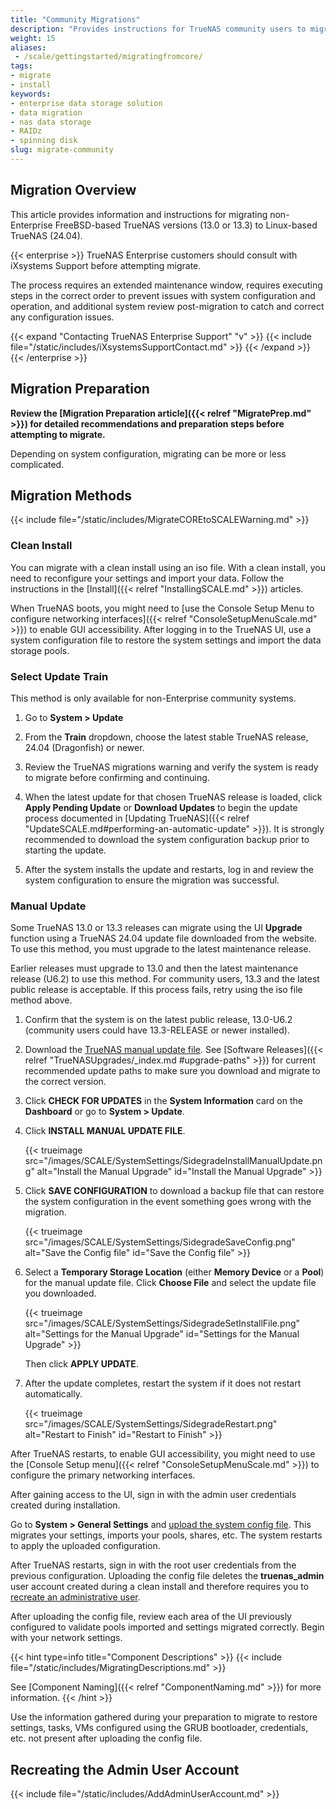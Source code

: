 ```yaml
---
title: "Community Migrations"
description: "Provides instructions for TrueNAS community users to migrate from FreeBSD- to Linux-based TrueNAS versions. Migration methods include using an ISO or manual update file."
weight: 15
aliases:
 - /scale/gettingstarted/migratingfromcore/
tags:
- migrate
- install
keywords:
- enterprise data storage solution
- data migration
- nas data storage
- RAIDz
- spinning disk
slug: migrate-community
---
```


## Migration Overview

This article provides information and instructions for migrating non-Enterprise FreeBSD-based TrueNAS versions (13.0 or 13.3) to Linux-based TrueNAS (24.04).

{{< enterprise >}}
TrueNAS Enterprise customers should consult with iXsystems Support before attempting migrate.

The process requires an extended maintenance window, requires executing steps in the correct order to prevent issues with system configuration and operation, and additional system review post-migration to catch and correct any configuration issues.

{{< expand "Contacting TrueNAS Enterprise Support" "v" >}}
{{< include file="/static/includes/iXsystemsSupportContact.md" >}}
{{< /expand >}}
{{< /enterprise >}}

## Migration Preparation

**Review the [Migration Preparation article]({{< relref "MigratePrep.md" >}}) for detailed recommendations and preparation steps before attempting to migrate.**

Depending on system configuration, migrating can be more or less complicated.

## Migration Methods

{{< include file="/static/includes/MigrateCOREtoSCALEWarning.md" >}}

### Clean Install
You can migrate with a clean install using an <file>iso</file> file.
With a clean install, you need to reconfigure your settings and import your data.
Follow the instructions in the [Install]({{< relref "InstallingSCALE.md" >}}) articles.

When TrueNAS boots, you might need to [use the Console Setup Menu to configure networking interfaces]({{< relref "ConsoleSetupMenuScale.md" >}}) to enable GUI accessibility.
After logging in to the TrueNAS UI, use a system configuration file to restore the system settings and import the data storage pools.

### Select Update Train

This method is only available for non-Enterprise community systems.

1. Go to **System > Update**

2. From the **Train** dropdown, choose the latest stable TrueNAS release, 24.04 (Dragonfish) or newer.

3. Review the TrueNAS migrations warning and verify the system is ready to migrate before confirming and continuing.

4. When the latest update for that chosen TrueNAS release is loaded, click **Apply Pending Update** or **Download Updates** to begin the update process documented in [Updating TrueNAS]({{< relref "UpdateSCALE.md#performing-an-automatic-update" >}}).
   It is strongly recommended to download the system configuration backup prior to starting the update.

5. After the system installs the update and restarts, log in and review the system configuration to ensure the migration was successful.

### Manual Update
Some TrueNAS 13.0 or 13.3 releases can migrate using the UI **Upgrade** function using a TrueNAS 24.04 update file downloaded from the website.
To use this method, you must upgrade to the latest maintenance release.

Earlier releases must upgrade to 13.0 and then the latest maintenance release (U6.2) to use this method.
For community users, 13.3 and the latest public release is acceptable.
If this process fails, retry using the iso file method above.

1. Confirm that the system is on the latest public release, 13.0-U6.2 (community users could have 13.3-RELEASE or newer installed).

2. Download the [TrueNAS manual update file](https://www.truenas.com/download-truenas-scale/).
   See [Software Releases]({{< relref "TrueNASUpgrades/_index.md #upgrade-paths" >}}) for current recommended update paths to make sure you download and migrate to the correct version.

3. Click **CHECK FOR UPDATES** in the **System Information** card on the **Dashboard** or go to **System > Update**.

4. Click **INSTALL MANUAL UPDATE FILE**.

   {{< trueimage src="/images/SCALE/SystemSettings/SidegradeInstallManualUpdate.png" alt="Install the Manual Upgrade" id="Install the Manual Upgrade" >}}

5. Click **SAVE CONFIGURATION** to download a backup file that can restore the system configuration in the event something goes wrong with the migration.

   {{< trueimage src="/images/SCALE/SystemSettings/SidegradeSaveConfig.png" alt="Save the Config file" id="Save the Config file" >}}

6. Select a **Temporary Storage Location** (either **Memory Device** or a **Pool**) for the manual update file.
   Click **Choose File** and select the update file you downloaded.

   {{< trueimage src="/images/SCALE/SystemSettings/SidegradeSetInstallFile.png" alt="Settings for the Manual Upgrade" id="Settings for the Manual Upgrade" >}}

   Then click **APPLY UPDATE**.

7. After the update completes, restart the system if it does not restart automatically.

   {{< trueimage src="/images/SCALE/SystemSettings/SidegradeRestart.png" alt="Restart to Finish" id="Restart to Finish" >}}

After TrueNAS restarts, to enable GUI accessibility, you might need to use the [Console Setup menu]({{< relref "ConsoleSetupMenuScale.md" >}}) to configure the primary networking interfaces.

After gaining access to the UI, sign in with the admin user credentials created during installation.

Go to **System > General Settings** and [upload the system config file](/scale/scaletutorials/systemsettings/general/managesysconfigscale/#uploading-the-file).
This migrates your settings, imports your pools, shares, etc.
The system restarts to apply the uploaded configuration.

After TrueNAS restarts, sign in with the root user credentials from the previous configuration.
Uploading the config file deletes the **truenas_admin** user account created during a clean install and therefore requires you to [recreate an administrative user](#recreating-the-admin-user-account).

After uploading the config file, review each area of the UI previously configured to validate pools imported and settings migrated correctly. Begin with your network settings.

{{< hint type=info title="Component Descriptions" >}}
{{< include file="/static/includes/MigratingDescriptions.md" >}}

See [Component Naming]({{< relref "ComponentNaming.md" >}}) for more information.
{{< /hint >}}

Use the information gathered during your preparation to migrate to restore settings, tasks, VMs configured using the GRUB bootloader, credentials, etc. not present after uploading the config file.

## Recreating the Admin User Account

{{< include file="/static/includes/AddAdminUserAccount.md" >}}
